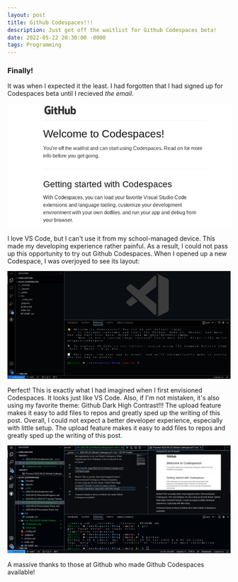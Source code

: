 ```yaml
---
layout: post
title: Github Codespaces!!!
description: Just got off the waitlist for Github Codespaces beta!
date: 2022-05-22 20:30:00 -0000
tags: Programming
---
```


### Finally!

It was when I expected it the least. I had forgotten that I had signed up for Codespaces beta until I recieved *the email*.

![The Email](../img/2022-05-22-Github-Codespaces!!!/Email.png)

I love VS Code, but I can't use it from my school-managed device. This made my developing experience rather painful.  As a result, I could not pass up this opportunity to try out Github Codespaces. When I opened up a new Codespace, I was overjoyed to see its layout:

![Upon opening](../img/2022-05-22-Github-Codespaces!!!/Codespace.png)

Perfect! This is exactly what I had imagined when I first envisioned Codespaces. It looks just like VS Code.  Also, if I'm not mistaken, it's also using my favorite theme: Github Dark High Contrast!!! The upload feature makes it easy to add files to repos and greatly sped up the writing of this post. Overall, I could not expect a better developer experience, especially with little setup. The upload feature makes it easy to add files to repos and greatly sped up the writing of this post. 

![In use](../img/2022-05-22-Github-Codespaces!!!/Codespace2.png)

A massive thanks to those at Github who made Github Codespaces available!